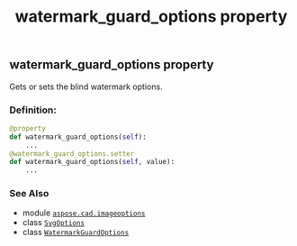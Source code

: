 ﻿---
title: watermark_guard_options property
second_title: Aspose.CAD for Python via .NET API References
description: 
type: docs
weight: 220
url: /python-net/aspose.cad.imageoptions/svgoptions/watermark_guard_options/
is_root: false
---

## watermark_guard_options property


Gets or sets the blind watermark options.
### Definition:
```python
@property
def watermark_guard_options(self):
    ...
@watermark_guard_options.setter
def watermark_guard_options(self, value):
    ...
```

### See Also
* module [`aspose.cad.imageoptions`](../../)
* class [`SvgOptions`](/cad/python-net/aspose.cad.imageoptions/svgoptions)
* class [`WatermarkGuardOptions`](/cad/python-net/aspose.cad/watermarkguardoptions)
